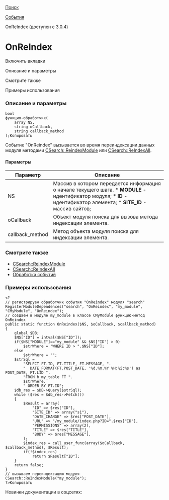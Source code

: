 [Поиск](/api_help/search/index.php)

[События](/api_help/search/events/index.php)

OnReIndex (доступен с 3.0.4)

OnReIndex
=========

Включить вкладки

Описание и параметры

Смотрите также

Примеры использования

### Описание и параметры

```
bool
функция-обработчик(
	array NS,
	string oCallback,
	string callback_method
);Копировать
```

Событие "OnReindex" вызывается во время переиндексации данных модуля методами [CSearch::ReindexModule](/api_help/search/classes/csearch/reindexmodule.php) или [CSearch::ReIndexAll](/api_help/search/classes/csearch/reindexall.php).

#### Параметры

| Параметр | Описание |
| --- | --- |
| NS | Массив в котором передается информация о начале текущего шага.  * **MODULE** - идентификатор модуля; * **ID** - идентификатор элемента; * **SITE\_ID** - массив сайтов; |
| oCallback | Объект модуля поиска для вызова метода индексации элемента. |
| callback\_method | Метод объекта модуля поиска для индексации элемента. |

### Смотрите также

* [CSearch::ReindexModule](/api_help/search/classes/csearch/reindexmodule.php)
* [CSearch::ReIndexAll](/api_help/search/classes/csearch/reindexall.php)
* [Обработка событий](http://dev.1c-bitrix.ru/learning/course/index.php?COURSE_ID=43&LESSON_ID=3493)

### Примеры использования

```
<?
// регистрируем обработчик события "OnReindex" модуля "search"
RegisterModuleDependences("search", "OnReindex", "my_module", "CMyModule", "OnReindex");
// создаем в модуле my_module в классе CMyModule функцию-метод OnReindex
public static function OnReindex($NS, $oCallback, $callback_method)
{
	global $DB;
	$NS["ID"] = intval($NS["ID"]);
	if($NS["MODULE"]=="my_module" && $NS["ID"] > 0)
		$strWhere = "WHERE ID > ".$NS["ID"];
	else
		$strWhere = "";
	$strSql =
		"SELECT FT.ID, FT.TITLE, FT.MESSAGE, ".
		"  DATE_FORMAT(FT.POST_DATE, '%d.%m.%Y %H:%i:%s') as POST_DATE, FT.LID ".
		"FROM b_my_table FT ".
		$strWhere.
		" ORDER BY FT.ID";
	$db_res = $DB->Query($strSql);
	while ($res = $db_res->Fetch())
	{
		$Result = array(
			"ID" => $res["ID"],
			"SITE_ID" => array("s1"),
			"DATE_CHANGE" => $res["POST_DATE"],
			"URL" => "/my_module/index.php?ID=".$res["ID"],
			"PERMISSIONS" => array(2),
			"TITLE" => $res["TITLE"],
			"BODY" => $res["MESSAGE"],
		);
		$index_res = call_user_func(array($oCallback, $callback_method), $Result);
		if(!$index_res)
			return $Result["ID"];
	}
	return false;
}
// вызываем переиндексацию модуля
CSearch::ReIndexModule("my_module");
?>Копировать
```

Новинки документации в соцсетях: